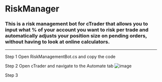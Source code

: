 # RiskManager

### This is a risk management bot for cTrader that allows you to input what % of your account you want to risk per trade and automatically adjusts your position size on pending orders, without having to look at online calculators.
---
Step 1
Open RiskManagementBot.cs and copy the code

Step 2
Open cTrader and navigate to the Automate tab
![image](https://github.com/bobistefxA54/RiskManager/assets/157811229/b6de5938-c4f2-4d14-a0e7-39af5d1d5346)

Step 3
